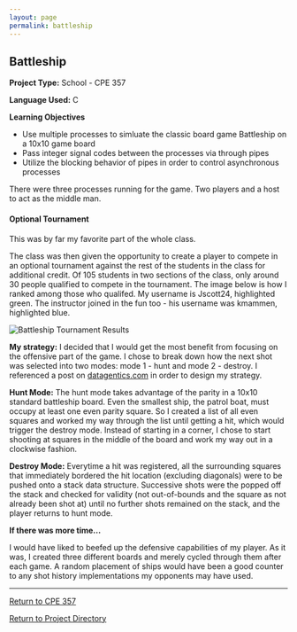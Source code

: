 ```yaml
---
layout: page
permalink: battleship
---
```


**Battleship**
--------------

**Project Type:** School - CPE 357

**Language Used:** C

**Learning Objectives**

* Use multiple processes to simluate the classic board game Battleship on a 10x10 game board
* Pass integer signal codes between the processes via through pipes  
* Utilize the blocking behavior of pipes in order to control asynchronous processes


There were three processes running for the game. Two players and a host to act as the middle man.



#### Optional Tournament

This was by far my favorite part of the whole class.

The class was then given the opportunity to create a player to compete in an optional tournament against the rest of the students in the class for additional credit. Of 105 students in two sections of the class, only around 30 people qualified to compete in the tournament. The image below is how I ranked among those who qualifed. My username is Jscott24, highlighted green. The instructor joined in the fun too - his username was kmammen, highlighted blue.

![Battleship Tournament Results](https://jonscott20.github.io/Files/Images/Project4Tournament.png)

**My strategy:**
I decided that I would get the most benefit from focusing on the offensive part of the game. I chose to break down how the next shot was selected into two modes: mode 1 - hunt and mode 2 - destroy. I referenced a post on [datagentics.com](http://datagenetics.com/blog/december32011/index.html) in order to design my strategy. 

**Hunt Mode:**
The hunt mode takes advantage of the parity in a 10x10 standard battleship board. Even the smallest ship, the patrol boat, must occupy at least one even parity square. So I created a list of all even squares and worked my way through the list until getting a hit, which would trigger the destroy mode. Instead of starting in a corner, I chose to start shooting at squares in the middle of the board and work my way out in a clockwise fashion. 

**Destroy Mode:**
Everytime a hit was registered, all the surrounding squares that immediately bordered the hit location (excluding diagonals) were to be pushed onto a stack data structure. Successive shots were the popped off the stack and checked for validity (not out-of-bounds and the square as not already been shot at) until no further shots remained on the stack, and the player returns to hunt mode.

**If there was more time...**

I would have liked to beefed up the defensive capabilities of my player. As it was, I created three different boards and merely cycled through them after each game. A random placement of ships would have been a good counter to any shot history implementations my opponents may have used. 

---------

[Return to CPE 357](https://jonscott20.github.io/cpe357/)

[Return to Project Directory](https://jonscott20.github.io/project_directory/)
